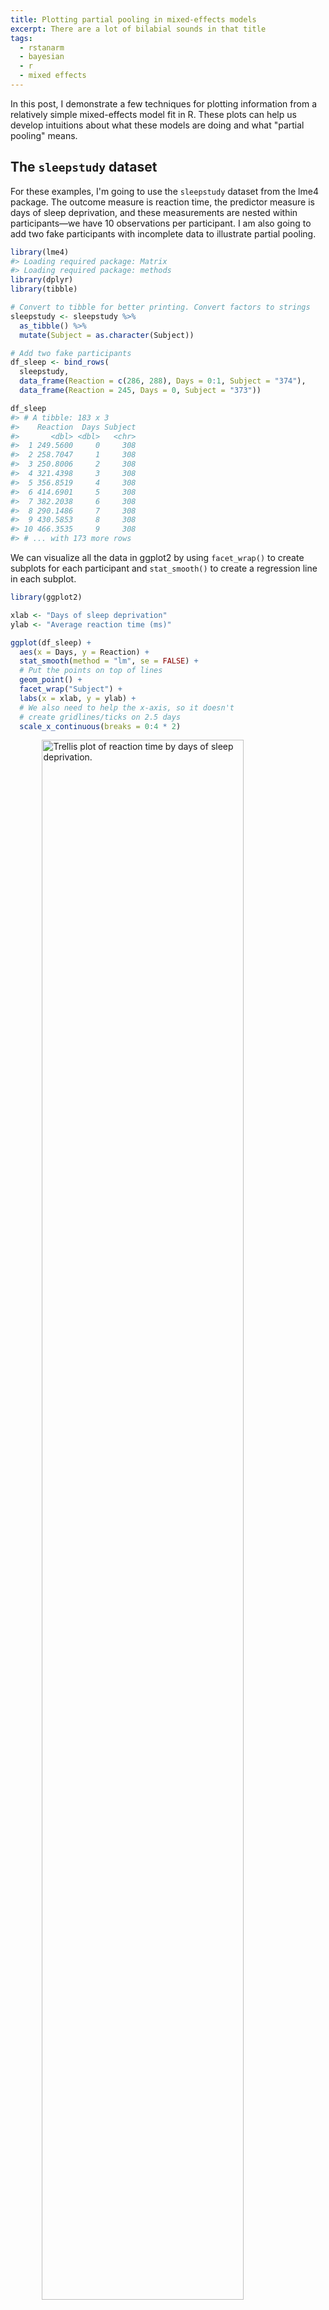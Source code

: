 ```yaml
---
title: Plotting partial pooling in mixed-effects models
excerpt: There are a lot of bilabial sounds in that title
tags:
  - rstanarm
  - bayesian
  - r
  - mixed effects
---
```




In this post, I demonstrate a few techniques for plotting information from a
relatively simple mixed-effects model fit in R. These plots can help us develop 
intuitions about what these models are doing and what "partial pooling" means.


## The `sleepstudy` dataset

For these examples, I'm going to use the `sleepstudy` dataset from the lme4
package. The outcome measure is reaction time, the predictor measure is days of
sleep deprivation, and these measurements are nested within participants&mdash;we
have 10 observations per participant. I am also going to add two fake
participants with incomplete data to illustrate partial pooling.


```r
library(lme4)
#> Loading required package: Matrix
#> Loading required package: methods
library(dplyr)
library(tibble)

# Convert to tibble for better printing. Convert factors to strings
sleepstudy <- sleepstudy %>% 
  as_tibble() %>% 
  mutate(Subject = as.character(Subject))

# Add two fake participants
df_sleep <- bind_rows(
  sleepstudy,
  data_frame(Reaction = c(286, 288), Days = 0:1, Subject = "374"),
  data_frame(Reaction = 245, Days = 0, Subject = "373"))

df_sleep
#> # A tibble: 183 x 3
#>    Reaction  Days Subject
#>       <dbl> <dbl>   <chr>
#>  1 249.5600     0     308
#>  2 258.7047     1     308
#>  3 250.8006     2     308
#>  4 321.4398     3     308
#>  5 356.8519     4     308
#>  6 414.6901     5     308
#>  7 382.2038     6     308
#>  8 290.1486     7     308
#>  9 430.5853     8     308
#> 10 466.3535     9     308
#> # ... with 173 more rows
```

We can visualize all the data in ggplot2 by using `facet_wrap()` to create
subplots for each participant and `stat_smooth()` to create a regression line
in each subplot.


```r
library(ggplot2)

xlab <- "Days of sleep deprivation"
ylab <- "Average reaction time (ms)"

ggplot(df_sleep) + 
  aes(x = Days, y = Reaction) + 
  stat_smooth(method = "lm", se = FALSE) +
  # Put the points on top of lines
  geom_point() +
  facet_wrap("Subject") +
  labs(x = xlab, y = ylab) + 
  # We also need to help the x-axis, so it doesn't 
  # create gridlines/ticks on 2.5 days
  scale_x_continuous(breaks = 0:4 * 2)
```

<img src="/figs//2017-06-22-plotting-partial-pooling-in-mixed-effects-models/facet-plot-1.png" title="Trellis plot of reaction time by days of sleep deprivation." alt="Trellis plot of reaction time by days of sleep deprivation." width="80%" style="display: block; margin: auto;" />

By the way, ggplot2 doesn't draw the regression lines outside of the range of
the data unless we set `fullrange = TRUE`. That's a helpful feature for 374!


**Update: Douglas Bates did it first.** Someone sent me a link to [a slide deck by 
Douglas Bates](http://lme4.r-forge.r-project.org/slides/2011-03-16-Amsterdam/2Longitudinal.pdf), 
lead author of the lme4 package, where he has some plots just like the ones I demo 
in this post. He uses the `sleepstudy` dataset too---it's his R package and his 
teaching dataset, after all---so the similarities are uncanny but accidental. 
Origin of this post: I was [asked on twitter](https://twitter.com/tcarpenter216/status/870746903889170432) 
how to make a facet plot of a mixed effects model, [wrote up a quick 
demo](http://rpubs.com/tjmahr/ggplot2-lme4-facet-plot) using the convenient 
`sleepstudy` dataset, and then fleshed that demo into a tutorial. By using his 
teaching dataset to illustrate some partial pooling concepts, I ended up 
recreating some of his work on accident. :grimacing: [_Sept. 14, 2017_] 
{: .notice--info}

## Complete pooling and no pooling models

Each one of these panels plotted above shows an independently estimated
regression line. This approach to fitting a separate line for each participant
is sometimes called the **no pooling** model because none of the information
from different participants is combined or _pooled_ together.

We fit a separate line for each cluster of data, unaware
that any of the other participants exist. The `lmList()` function in `lme4`
automates this process.


```r
df_no_pooling <- lmList(Reaction ~ Days | Subject, df_sleep) %>% 
  coef() %>% 
  # Subject IDs are stored as row-names. Make them an explicit column
  rownames_to_column("Subject") %>% 
  rename(Intercept = `(Intercept)`, Slope_Days = Days) %>% 
  add_column(Model = "No pooling") %>% 
  # Remove the participant who only had one data-point
  filter(Subject != "373")

head(df_no_pooling)
#>   Subject Intercept Slope_Days      Model
#> 1     308  244.1927  21.764702 No pooling
#> 2     309  205.0549   2.261785 No pooling
#> 3     310  203.4842   6.114899 No pooling
#> 4     330  289.6851   3.008073 No pooling
#> 5     331  285.7390   5.266019 No pooling
#> 6     332  264.2516   9.566768 No pooling
```

In contrast, we might consider a **complete pooling** model where all the
information from the participants is combined together. We fit a single line for
the combined data set, unaware that the data came from different participants.


```r
# Fit a model on all the data pooled together
m_pooled <- lm(Reaction ~ Days, df_sleep) 

# Repeat the intercept and slope terms for each participant
df_pooled <- data_frame(
  Model = "Complete pooling",
  Subject = unique(df_sleep$Subject),
  Intercept = coef(m_pooled)[1], 
  Slope_Days = coef(m_pooled)[2])

head(df_pooled)
#> # A tibble: 6 x 4
#>              Model Subject Intercept Slope_Days
#>              <chr>   <chr>     <dbl>      <dbl>
#> 1 Complete pooling     308  252.3207   10.32766
#> 2 Complete pooling     309  252.3207   10.32766
#> 3 Complete pooling     310  252.3207   10.32766
#> 4 Complete pooling     330  252.3207   10.32766
#> 5 Complete pooling     331  252.3207   10.32766
#> 6 Complete pooling     332  252.3207   10.32766
```

We can compare these two approaches. Instead of calculating the regression lines
with `stat_smooth()`, we can use  `geom_abline()` to draw the lines from our 
dataframe of intercept and slope parameters.


```r
# Join the raw data so we can use plot the points and the lines.
df_models <- bind_rows(df_pooled, df_no_pooling) %>% 
  left_join(df_sleep, by = "Subject")

p_model_comparison <- ggplot(df_models) + 
  aes(x = Days, y = Reaction) + 
  # Set the color mapping in this layer so the points don't get a color
  geom_abline(aes(intercept = Intercept, slope = Slope_Days, color = Model),
              size = .75) + 
  geom_point() +
  facet_wrap("Subject") +
  labs(x = xlab, y = ylab) + 
  scale_x_continuous(breaks = 0:4 * 2) + 
  # Fix the color palette 
  scale_color_brewer(palette = "Dark2") + 
  theme(legend.position = "top")

p_model_comparison
```

<img src="/figs//2017-06-22-plotting-partial-pooling-in-mixed-effects-models/pooling-vs-no-pooling-1.png" title="Same trellis plot as above but with two regression lines per subplot to compare the two models." alt="Same trellis plot as above but with two regression lines per subplot to compare the two models." width="80%" style="display: block; margin: auto;" />

If we stare at this plot, a few things become apparent. The complete pooling 
model estimates a single line, and we see that same line drawn on every facet. 
One advantage is that the model can make a guess about the line for 373 who only
has one observation. That model looks pretty terrible elsewhere&mdash;309, 310,
etc.&mdash;because nobody is perfectly average. In contrast, the no pooling model can
follow the data, fitting the sharp trend upwards in 308 and even capturing the
negative slope in 335.

(Here's a fun question: Which approach has the better guess for 374's line?)

The no pooling model cannot make a guess about 373. In [_Statistical
Rethinking_](http://xcelab.net/rm/statistical-rethinking/), McElreath says these 
models have amnesia :hushed::

> Many statistical models also have anterograde amnesia. As the models move from
one cluster&mdash;individual, group, location&mdash;in the data to another, estimating
parameters for each cluster, they forget everything about the previous clusters.
They behave this way, because the assumptions force them to. Any of the models
from previous chapters that used dummy variables to handle categories
are programmed for amnesia. These models implicitly assume that nothing learned
about any one category informs estimates for the other categories&mdash;the parameters
are independent of one another and learn from completely separate portions of
the data. This would be like forgetting you had ever been in a café, each time 
you go to a new café. Cafés do differ, but they are also alike.

Once the no pooling model draws the line for 372, and it completely forgets
everything it has seen and moves on to 373. It has to skip 373 because it cannot
estimate a line from a single point, and it moves on.



## Improving estimates with a mixed-effects model

We can do better with mixed-effects models. In these models, we pool information
from all the lines together to improve our estimates of each individual line.
This approach is sometimes called **partial pooling**. In particular, after
seeing the 18 trend lines for the participants with complete data, we can make
an informed guess about the trend lines for the two participants with incomplete
data.

We can fit a classical mixed-effects model with the lme4 package:


```r
m <- lmer(Reaction ~ 1 + Days + (1 + Days | Subject), df_sleep)
arm::display(m)
#> lmer(formula = Reaction ~ 1 + Days + (1 + Days | Subject), data = df_sleep)
#>             coef.est coef.se
#> (Intercept) 252.54     6.43 
#> Days         10.45     1.54 
#> 
#> Error terms:
#>  Groups   Name        Std.Dev. Corr 
#>  Subject  (Intercept) 24.14         
#>           Days         5.92    0.07 
#>  Residual             25.48         
#> ---
#> number of obs: 183, groups: Subject, 20
#> AIC = 1783.4, DIC = 1787.8
#> deviance = 1779.6
```

The first two `coef.est` items are the "fixed effects" estimates; they reflect
the average intercept and slope parameters. For this example, the values are 
practically the same as the complete-pooling estimates. This model assumes that 
each participant's individual intercept and slope parameters are deviations 
from this average, and these random deviations drawn from a distribution of 
possible intercept and slope parameters. These are "randomly varying" or "random
effects". The information in the `Error terms` area describes the distribution 
of the effects. Because we have both fixed and random effects, 
we have a "mixed-effects" model. Hence the name.

To visualize these estimates, we extract each participant's intercept and slope
using `coef()`.


```r
# Make a dataframe with the fitted effects
df_partial_pooling <- coef(m)[["Subject"]] %>% 
  as_tibble() %>% 
  rownames_to_column("Subject") %>% 
  rename(Intercept = `(Intercept)`, Slope_Days = Days) %>% 
  add_column(Model = "Partial pooling")

head(df_partial_pooling)
#> # A tibble: 6 x 4
#>   Subject Intercept Slope_Days           Model
#>     <chr>     <dbl>      <dbl>           <chr>
#> 1     308  253.9478  19.626420 Partial pooling
#> 2     309  211.7334   1.731866 Partial pooling
#> 3     310  213.1585   4.906097 Partial pooling
#> 4     330  275.1422   5.643646 Partial pooling
#> 5     331  273.7283   7.386313 Partial pooling
#> 6     332  260.6503  10.163271 Partial pooling
```

Update the previous plot with a dataframe of all three models' estimates.


```r
df_models <- bind_rows(df_pooled, df_no_pooling, df_partial_pooling) %>% 
  left_join(df_sleep, by = "Subject")

# Replace the data-set of the last plot
p_model_comparison %+% df_models
```

<img src="/figs//2017-06-22-plotting-partial-pooling-in-mixed-effects-models/partial-pooling-vs-others-1.png" title="Update of previous plot with partially pooled regression lines added." alt="Update of previous plot with partially pooled regression lines added." width="80%" style="display: block; margin: auto;" />

Most of the time, the no pooling and partial pooling lines are on top of each
other. But when the two differ, it's because the partial pooling model's line is
pulled slightly towards the complete-pooling line.

We can appreciate the differences by zooming in on some participants.


```r
df_zoom <- df_models %>% 
  filter(Subject %in% c("335", "350", "373", "374"))

p_model_comparison %+% df_zoom
```

<img src="/figs//2017-06-22-plotting-partial-pooling-in-mixed-effects-models/zoomed-in-partial-pooling-1.png" title="Trellis plot of four participants to highlight the fine differences among the regression lines." alt="Trellis plot of four participants to highlight the fine differences among the regression lines." width="80%" style="display: block; margin: auto;" />

The negative line for 335 from the no pooling model gets a flatter slope in the 
partial pooling model. The model knows that negative trends are rather unlikely,
so the it hedges its bets and pulls that line towards the group average. 
Something similar happens with 350 where a sharp slope is slightly attenuated. 
For the participants with incomplete data, the partial pooling model is much
more like the complete pooling model. The complete pooling and the partial
pooling lines are basically parallel&mdash;i.e, they have the same slope. That's a
reasonable guess given so little information.


## It's shrinkage

The partial pooling model pulls more extreme estimates towards an overall 
average. We can visualize this effect by plotting a scatterplot of intercept and
slope parameters from each model and connecting estimates for the same
participant.


```r
# Also visualize the point for the fixed effects
df_fixef <- data_frame(
  Model = "Partial pooling (average)",
  Intercept = fixef(m)[1],
  Slope_Days = fixef(m)[2])

# Complete pooling / fixed effects are center of gravity in the plot
df_gravity <- df_pooled %>% 
  distinct(Model, Intercept, Slope_Days) %>% 
  bind_rows(df_fixef)
df_gravity
#> # A tibble: 2 x 3
#>                       Model Intercept Slope_Days
#>                       <chr>     <dbl>      <dbl>
#> 1          Complete pooling  252.3207   10.32766
#> 2 Partial pooling (average)  252.5426   10.45212

df_pulled <- bind_rows(df_no_pooling, df_partial_pooling)

ggplot(df_pulled) + 
  aes(x = Intercept, y = Slope_Days, color = Model) + 
  geom_point(size = 2) + 
  geom_point(data = df_gravity, size = 5) + 
  # Draw an arrow connecting the observations between models
  geom_path(aes(group = Subject, color = NULL), 
            arrow = arrow(length = unit(.02, "npc"))) + 
  # Use ggrepel to jitter the labels away from the points
  ggrepel::geom_text_repel(
    aes(label = Subject, color = NULL), 
    data = df_no_pooling) + 
  # Don't forget 373
  ggrepel::geom_text_repel(
    aes(label = Subject, color = NULL), 
    data = filter(df_partial_pooling, Subject == "373")) + 
  theme(legend.position = "bottom") + 
  ggtitle("Pooling of regression parameters") + 
  xlab("Intercept estimate") + 
  ylab("Slope estimate") + 
  scale_color_brewer(palette = "Dark2") 
```

<img src="/figs//2017-06-22-plotting-partial-pooling-in-mixed-effects-models/shrinkage-plot-1.png" title="Scatterplot of the model parameters showing how estimates from the no pooling model are pulled towards the completely pooled value." alt="Scatterplot of the model parameters showing how estimates from the no pooling model are pulled towards the completely pooled value." width="80%" style="display: block; margin: auto;" />

The average intercept and slope act like a center of gravity, pulling values
parameter estimates towards it. Hmm, maybe gravity is not quite the right
analogy, because the pull is greater for more extreme values. The lines near
that center point are very short; they get adjusted very little. The
lines in general get longer as we move away from the complete pooling
estimate. The fewer the observations in a cluster (here, participants), the more
information is borrowed from other clusters, and the greater the pull towards
the average estimate. Participant 373 had one observation, so their slope
estimate is the average. Likewise, 374 had only two observations, so they get
pulled the farthest and receive a slope estimate near the overall average.

This effect is sometimes called _shrinkage_, because more extreme values
shrinkage are pulled towards a more reasonable, more average value. In [the lme4
book](http://lme4.r-forge.r-project.org/), Douglas Bates provides an alternative 
to _shrinkage_:

> The term "shrinkage" may have negative connotations. John Tukey preferred to
refer to the process as the estimates for individual subjects "borrowing
strength" from each other. This is a fundamental difference in the models
underlying mixed-effects models versus strictly fixed effects models. In a
mixed-effects model we assume that the levels of a grouping factor are a
selection from a population and, as a result, can be expected to share
characteristics to some degree. Consequently, the predictions from a
mixed-effects model are attenuated relative to those from strictly fixed-effects
models.

Shrinkage, borrowing strength :muscle: ... Another term would also be
_regularization_ if we think about how the model avoids overfitting by the
taming extreme estimates.

**This feature is why I use mixed effects models in my work.** If I have a 
speech discrimination experiment and I want to describe a child's speech 
perception ability, I am going to use the partially pooled, shrunken, 
strength-borrowing, regularized, model-derived estimate of their ability, 
because it uses more information. It's that simple to me. Other disciplines
might highlight other reasons to use these models, but for me, it's partially
pooling information that's the most attractive feature.



## A topographic map of parameters

For the next visualization, we are going to visualize the distribution of 
randomly varying effects. Honestly, I am partly including it just so that I
have a working ggplot2 version of how to make this plot online. It's not a 
routine visualization, but it reveals a little more about where estimates are 
being pulled towards.

I already remarked that the model estimates a distribution of intercept and 
slope effects. We know where the center of that distribution is: It's the fixed 
effects estimate, the center of gravity in the last plot. What the model also 
needs to estimate is the variability/spread of values around that center. Also,
intercepts and slopes might be correlated: Maybe the effect of an additional day
on reaction time is diminished for participants who are slower to respond in
general. So, the model also estimates the correlation of those effects too.

Imagine that the last plot is a landscape, and fixed effects point is the peak 
of a hill. What were are going to do is draw a topographic map with contour 
lines to show different elevation regions on that hill.

First, we need to extract the covariance matrix estimated by the model.


```r
# Extract the matrix
cov_mat <- VarCorr(m)[["Subject"]]

# Strip off some details so that just the useful part is printed
attr(cov_mat, "stddev") <- NULL
attr(cov_mat, "correlation") <- NULL
cov_mat
#>             (Intercept)     Days
#> (Intercept)   582.69656  9.89797
#> Days            9.89797 35.03298
```

The `ellipse()` function takes a covariance matrix, a center value, and
quantile/confidence level and returns the points from an oval around the center
at the given confidence level. We create five ellipses for different 
quantile levels.


```r
library(ellipse)

# Helper function to make a data-frame of ellipse points that 
# includes the level as a column
make_ellipse <- function(cov_mat, center, level) {
  ellipse(cov_mat, centre = center, level = level) %>%
    as.data.frame() %>%
    add_column(level = level) %>% 
    as_tibble()
}

center <- fixef(m)
levels <- c(.1, .3, .5, .7, .9)

# Create an ellipse dataframe for each of the levels defined 
# above and combine them
df_ellipse <- levels %>%
  purrr::map_df(~ make_ellipse(cov_mat, center, level = .x)) %>% 
  rename(Intercept = `(Intercept)`, Slope_Days = Days)

df_ellipse
#> # A tibble: 500 x 3
#>    Intercept Slope_Days level
#>        <dbl>      <dbl> <dbl>
#>  1  260.6448   12.43878   0.1
#>  2  260.1491   12.55233   0.1
#>  3  259.6227   12.65743   0.1
#>  4  259.0678   12.75365   0.1
#>  5  258.4867   12.84060   0.1
#>  6  257.8816   12.91793   0.1
#>  7  257.2550   12.98534   0.1
#>  8  256.6094   13.04254   0.1
#>  9  255.9475   13.08931   0.1
#> 10  255.2718   13.12547   0.1
#> # ... with 490 more rows
```

Then we add them onto our previous plot.


```r
ggplot(df_pulled) + 
  aes(x = Intercept, y = Slope_Days, color = Model) + 
  # Draw contour lines from the distribution of effects
  geom_path(aes(group = level, color = NULL), data = df_ellipse, 
            linetype = "dashed", color = "grey40") + 
  geom_point(data = df_gravity, size = 5) + 
  geom_point(size = 2) + 
  geom_path(aes(group = Subject, color = NULL), 
            arrow = arrow(length = unit(.02, "npc"))) + 
  theme(legend.position = "bottom") + 
  ggtitle("Topographic map of regression parameters") + 
  xlab("Intercept estimate") + 
  ylab("Slope estimate") + 
  scale_color_brewer(palette = "Dark2") 
```

<img src="/figs//2017-06-22-plotting-partial-pooling-in-mixed-effects-models/topgraphic-map-1-1.png" title="The scatterplot of shrinkage of regression parameters updated with contour lines to show different confidence regions." alt="The scatterplot of shrinkage of regression parameters updated with contour lines to show different confidence regions." width="80%" style="display: block; margin: auto;" />

The ellipses provide a little more information about where the estimates are 
being pulled. Even if some of the points are not being pulled directly towards 
the center of gravity, nearlly all of them are being pulled into a higher
confidence region.

There are a few tweaks we might consider for this plot. I don't think the ovals 
need to be contained in the plot. The points are more important, and the 
plotting boundaries should be set with respect to the points. We can redefine 
the limits by using `coord_cartesian()`. (Your aesthetic preferences may differ.
That's fine.)


```r
last_plot() +
  coord_cartesian(
    xlim = range(df_pulled$Intercept), 
    ylim = range(df_pulled$Slope_Days),
    expand = TRUE) 
```

<img src="/figs//2017-06-22-plotting-partial-pooling-in-mixed-effects-models/topographic-map-2-1.png" title="Tweak of the above plot to cut off some of the ellipses so the focus is on the data." alt="Tweak of the above plot to cut off some of the ellipses so the focus is on the data." width="80%" style="display: block; margin: auto;" />

To go all out :sunglasses:, let's also label the contours with the confidence
levels. I see that the lower left area is relatively free of points, so I can
place the labels there. I filter down to just the ellipse points in the bottom
25% of _x_ and _y_ values. That will keep points in that lower left quadrant.
Then I find the (_x_, _y_) point with the farthest distance from the center as the
location for my label. I make it sound so easy but it took a lot of trial and
error (including an an attempt to use cosines).


```r
# Euclidean distance
contour_dist <- function(xs, ys, center_x, center_y) {
  x_diff <- (center_x - xs) ^ 2
  y_diff <- (center_y - ys) ^ 2
  sqrt(x_diff + y_diff)
}

# Find the point to label in each ellipse.
df_label_locations <- df_ellipse %>% 
  group_by(level) %>%
  filter(Intercept < quantile(Intercept, .25), 
         Slope_Days < quantile(Slope_Days, .25)) %>% 
  # Compute distance from center.
  mutate(dist = contour_dist(Intercept, Slope_Days, 
                             fixef(m)[1], fixef(m)[2])) %>% 
  # Keep smallest values.
  top_n(-1, wt = dist) %>% 
  ungroup()

# Tweak the last plot one more time!
last_plot() +
  geom_text(aes(label = level, color = NULL), data = df_label_locations, 
            nudge_x = .5, nudge_y = .8, size = 3.5, color = "grey40")
```

<img src="/figs//2017-06-22-plotting-partial-pooling-in-mixed-effects-models/topographic-map-3-1.png" title="Final variant of the above plot with the confidence regions labelled." alt="Final variant of the above plot with the confidence regions labelled." width="80%" style="display: block; margin: auto;" />

Are you feeling satisfied? I feel satisfied.


## Bonus: Plotting lines from a Bayesian mixed effects model

This last part is more of a code demo than a walkthough. I call myself a
Bayesian. Visualizing uncertainty is [one of my things
here](/visualizing-uncertainty-rstanarm/), so I would be remiss if I didn't also
demo how to do some plots using posterior samples. 

Conceptually, the classical model above estimated a single set of partially 
pooled regression lines. With the Bayesian model, we can sample from a posterior
distribution of partially pooled regression lines. Instead of one line for each 
participant, there's an entire distribution of them for each participant. This
distribution lets us quantify our uncertainty about each part of our model.

First, we fit the model in RStanARM with weakly informative priors. 


```r
library(rstanarm)
#> Loading required package: Rcpp
#> rstanarm (Version 2.15.3, packaged: 2017-04-29 06:18:44 UTC)
#> - Do not expect the default priors to remain the same in future rstanarm versions.
#> Thus, R scripts should specify priors explicitly, even if they are just the defaults.
#> - For execution on a local, multicore CPU with excess RAM we recommend calling
#> options(mc.cores = parallel::detectCores())
```


```r
b <- stan_glmer(
  Reaction ~ Days + (Days | Subject),
  family = gaussian(),
  data = df_sleep,
  prior = normal(0, 2),
  prior_intercept = normal(0, 5),
  prior_covariance = decov(regularization = 2),
  prior_aux = cauchy(0, 1))
```

We get a similar overview as `arm::display()` when we print the model.


```r
b
#> stan_glmer
#>  family:  gaussian [identity]
#>  formula: Reaction ~ Days + (Days | Subject)
#> ------
#> 
#> Estimates:
#>             Median MAD_SD
#> (Intercept) 252.4    6.1 
#> Days         10.4    1.7 
#> sigma        25.7    1.5 
#> 
#> Error terms:
#>  Groups   Name        Std.Dev. Corr
#>  Subject  (Intercept) 24           
#>           Days         7       0.07
#>  Residual             26           
#> Num. levels: Subject 20 
#> 
#> Sample avg. posterior predictive 
#> distribution of y (X = xbar):
#>          Median MAD_SD
#> mean_PPD 297.9    2.7 
#> 
#> ------
#> For info on the priors used see help('prior_summary.stanreg').
```

We have posterior distribution of values now! That means instead of one "center 
of gravity" point, we have 4,000 plausible points for our central value. The 
center of our former contour plot has its own contour plot. That's Bayes for 
you. We can plot that easily with `stat_density_2d()`. We set the coordinate
limits to be the same as the last plot, just so that we don't exaggerate the
uncertainty around the central point by drawing a gigantic contour surface.


```r
# Get a dataframe: One row per posterior sample
df_posterior <- b %>% 
  as.data.frame() %>% 
  as_tibble()

ggplot(df_posterior) + 
  aes(x = `(Intercept)`, y = `Days`) + 
  # Calculate the density
  stat_density_2d(aes(fill = ..level..), geom = "polygon") +
  ggtitle("Where's the average intercept and slope?") + 
  xlab("Estimate for average intercept") + 
  ylab("Estimate for average slope") +
  # Use the same coordinate limits as last plot
  coord_cartesian(
    xlim = range(df_pulled$Intercept), 
    ylim = range(df_pulled$Slope_Days),
    expand = TRUE) + 
  guides(fill = "none")
```

<img src="/figs//2017-06-22-plotting-partial-pooling-in-mixed-effects-models/posterior-of-central-point-1.png" title="Contour map of the posterior values of the average intercept and slope values." alt="Contour map of the posterior values of the average intercept and slope values." width="80%" style="display: block; margin: auto;" />

For each participant, we have 4,000 partially-pooled regression lines too, so we
can visualize our uncertainty for each participant's individual regression line.

Let's finish by drawing a sample of those lines for a faceted plot. We have to
do a bunch of data wrangling to get a dataframe with one row per subject per 
posterior sample.


```r
# For each sample, add the average intercept and average slope values to each
# participant's deviation from that average. These yields the intercept and
# slope parameters for each participant.
df_effects <- df_posterior %>%
  # Find all the columns with the pattern "b[(Intercept". Add the column
  # df_posterior$`(Intercept)` to each of those columns.
  mutate_at(
    .vars = vars(matches("b\\[\\(Intercept")), 
    .funs = funs(. + df_posterior$`(Intercept)`)) %>%
  # Again for slope
  mutate_at(
    .vars = vars(matches("b\\[Day")), 
    .funs = funs(. + df_posterior$Days))

# Convert to a long format
df_long_effects <- df_effects %>%
  select(matches("b\\[")) %>%
  rowid_to_column("draw") %>%
  tidyr::gather(Parameter, Value, -draw)

# Extract the effect type and subject number from each parameter name
df_long_effects$Type <- df_long_effects$Parameter %>%
  stringr::str_detect("Intercept") %>%
  ifelse(., "Intercept", "Slope_Day")

df_long_effects$Subject <- df_long_effects$Parameter %>%
  stringr::str_extract("\\d\\d\\d")

df_long_effects <- df_long_effects %>% 
  select(draw, Subject, Effect = Type, Value)

# Finally!
df_long_effects
#> # A tibble: 160,000 x 4
#>     draw Subject    Effect    Value
#>    <int>   <chr>     <chr>    <dbl>
#>  1     1     308 Intercept 236.5760
#>  2     2     308 Intercept 263.6090
#>  3     3     308 Intercept 237.3153
#>  4     4     308 Intercept 247.9472
#>  5     5     308 Intercept 265.3939
#>  6     6     308 Intercept 241.7141
#>  7     7     308 Intercept 255.3133
#>  8     8     308 Intercept 261.2169
#>  9     9     308 Intercept 236.9531
#> 10    10     308 Intercept 264.2734
#> # ... with 159,990 more rows
```

Now that we have the data in the right shape, we are going randomly choose 50
posterior samples and plot those lines alongside the observed data.


```r
df_samples <- df_long_effects %>%
  filter(draw %in% sample(1:4000, size = 50)) %>%
  tidyr::spread(Effect, Value)
df_samples
#> # A tibble: 1,000 x 4
#>     draw Subject Intercept Slope_Day
#>  * <int>   <chr>     <dbl>     <dbl>
#>  1    15     308  266.8775 15.109710
#>  2    15     309  204.5003  4.056596
#>  3    15     310  223.4707  5.505083
#>  4    15     330  255.6470  7.120754
#>  5    15     331  279.8910  6.648727
#>  6    15     332  270.2003  8.059170
#>  7    15     333  283.5603  5.315121
#>  8    15     334  258.0755 11.155002
#>  9    15     335  243.8579  3.091841
#> 10    15     337  284.9078 19.905983
#> # ... with 990 more rows

ggplot(df_sleep) +
  aes(x = Days, y = Reaction) +
  geom_abline(aes(intercept = Intercept, slope = Slope_Day), 
              data = df_samples, color = "#3366FF", alpha = .1) +
  geom_point() +
  facet_wrap("Subject") + 
  scale_x_continuous(breaks = 0:4 * 2) + 
  labs(x = xlab, y = ylab) 
```

<img src="/figs//2017-06-22-plotting-partial-pooling-in-mixed-effects-models/posterior-of-indvidual-lines-1.png" title="Final trellis plot updated to show 50 regression lines for each participant. The lines fan out for the two participants with incomplete data." alt="Final trellis plot updated to show 50 regression lines for each participant. The lines fan out for the two participants with incomplete data." width="80%" style="display: block; margin: auto;" />

For the participants with complete data, the lines pile up and form a narrow 
band, indicating a low degree of uncertainty. In the final two panels, however,
we only have limited data, and the sample of lines fan out and cover many
different plausible trajectories.

The uncertainty is more dramatic if we draw a contour plot for each
participant&mdash;basically, drawing each participants' mostly likely locations in
the landscape of parameter values.


```r
ggplot(df_long_effects %>% tidyr::spread(Effect, Value)) + 
  aes(x = Intercept, y = Slope_Day) + 
  stat_density_2d(aes(fill = ..level..), geom = "polygon") +
  facet_wrap("Subject") + 
  xlab("Intercept estimate") + 
  ylab("Slope estimate") +
  theme(legend.position = "bottom") +
  guides(fill = "none")
```

<img src="/figs//2017-06-22-plotting-partial-pooling-in-mixed-effects-models/posterior-of-indvidual-parameters-1.png" title="Density contour plots for each participant to visualize the larger uncertainty in the participants with incomplete data." alt="Density contour plots for each participant to visualize the larger uncertainty in the participants with incomplete data." width="80%" style="display: block; margin: auto;" />

For 373 and 374, the contour regions/ink-splats are very tall: A lot of slope
values are plausible. The region for 374 is more off center and slightly narrow
than that of 373: That extra data point matters.

***

Funnily enough, this post started as a quick write-up of a [demo I 
wrote](http://rpubs.com/tjmahr/ggplot2-lme4-facet-plot), but it kind of spiraled
out of control. I hope this write-up helps students and users understand
mixed-effects models at a more intuitive level.

I had formally learned about these models twice in graduate school. In 
psychology, we were told to use them if we wanted to make inferences about a 
larger population of subjects or stimulus items. In educational psychology, we 
were told to use them to capture the sources of variances in a nested data-set:
Kids nested in classrooms nested in schools, etc.
It wasn't until I taught myself Bayesian stats that I learned about third reason
to use them: They pool information across different units, providing regularized
model estimates. I find this rationale most intuitive. The [Gelman and Hill
book](http://amzn.to/2rVRZmw) and [_Statistical
Rethinking_](http://amzn.to/2ty0C3T) both discuss the partial pooling
description of these models. (Ooooh, as I added the _Rethinking_ link, I just
noticed that I created a ggplot2 version of the plot from the cover of that
book. :satisfied:)
